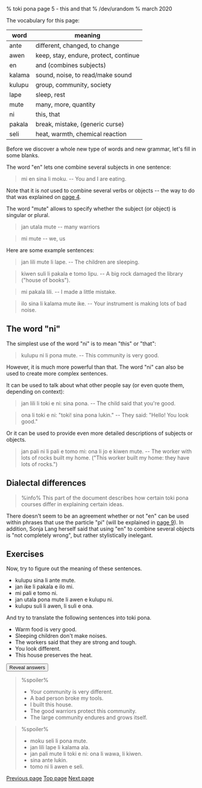 % toki pona page 5 - this and that
% /dev/urandom
% march 2020

The vocabulary for this page: 

| word    | meaning                               |
|---------|---------------------------------------|
| ante    | different, changed, to change         |
| awen    | keep, stay, endure, protect, continue |
| en      | and (combines subjects)               |
| kalama  | sound, noise, to read/make sound      |
| kulupu  | group, community, society             |
| lape    | sleep, rest                           |
| mute    | many, more, quantity                  |
| ni      | this, that                            |
| pakala  | break, mistake, (generic curse)       |
| seli    | heat, warmth, chemical reaction       |

Before we discover a whole new type of words and new grammar, let's fill in some
blanks.

The word "en" lets one combine several subjects in one sentence: 

> mi en sina li moku. -- You and I are eating.

Note that it is _not_ used to combine several verbs or objects -- the way to do
that was explained on [page 4](4.html).

The word "mute" allows to specify whether the subject (or object) is singular or
plural.

> jan utala mute -- many warriors

> mi mute -- we, us

Here are some example sentences:

> jan lili mute li lape. -- The children are sleeping.

> kiwen suli li pakala e tomo lipu. -- A big rock damaged the library ("house of
> books").

> mi pakala lili. -- I made a little mistake.

> ilo sina li kalama mute ike. -- Your instrument is making lots of bad noise.

## The word "ni"

The simplest use of the word "ni" is to mean "this" or "that":

> kulupu ni li pona mute. -- This community is very good.

However, it is much more powerful than that. The word "ni" can also be used to
create more complex sentences.

It can be used to talk about what other people say (or even quote them,
depending on context):

> jan lili li toki e ni: sina pona. -- The child said that you're good.

> ona li toki e ni: "toki! sina pona lukin." -- They said: "Hello! You look
> good."

Or it can be used to provide even more detailed descriptions of subjects or
objects.

> jan pali ni li pali e tomo mi: ona li jo e kiwen mute. -- The worker with lots
> of rocks built my home. ("This worker built my home: they have lots of
> rocks.")

## Dialectal differences

> %info%
> This part of the document describes how certain toki pona courses differ in
> explaining certain ideas.

There doesn't seem to be an agreement whether or not "en" can be used within
phrases that use the particle "pi" (will be explained in [page 9](9.html)). In
addition, Sonja Lang herself said that using "en" to combine several objects is
"not completely wrong", but rather stylistically inelegant.

## Exercises

Now, try to figure out the meaning of these sentences.

* kulupu sina li ante mute.
* jan ike li pakala e ilo mi.
* mi pali e tomo ni.
* jan utala pona mute li awen e kulupu ni.
* kulupu suli li awen, li suli e ona.

And try to translate the following sentences into toki pona.

* Warm food is very good.
* Sleeping children don't make noises.
* The workers said that they are strong and tough.
* You look different. 
* This house preserves the heat.

<button onclick="revealSpoilers();">Reveal answers</button>

> %spoiler%
> * Your community is very different.
> * A bad person broke my tools.
> * I built this house.
> * The good warriors protect this community.
> * The large community endures and grows itself.

> %spoiler%
> * moku seli li pona mute.
> * jan lili lape li kalama ala.
> * jan pali mute li toki e ni: ona li wawa, li kiwen.
> * sina ante lukin.
> * tomo ni li awen e seli.

[Previous page](4.html) [Top page](index.html) [Next page](6.html)
